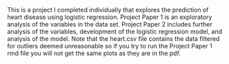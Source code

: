 This is a project I completed individually that explores the prediction of heart disease using logistic regression. Project Paper 1 is an exploratory analysis of the variables in the data set. Project Paper 2 includes further analysis of the variables, development of the logistic regression model, and analysis of the model. Note that the heart.csv file contains the data filtered for outliers deemed unreasonable so if you try to run the Project Paper 1 rmd file you will not get the same plots as they are in the pdf.
